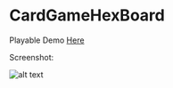 # CardGameHexBoard
 
Playable Demo [Here](https://ycarowr.itch.io/hexagon-cardgame-prototype)


Screenshot:

![alt text](https://img.itch.zone/aW1nLzMwMDE3ODMucG5n/original/B6PfuZ.png)
